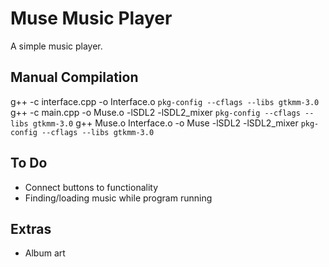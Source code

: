 # Muse Music Player

A simple music player.

## Manual Compilation

g++ -c interface.cpp -o Interface.o `pkg-config --cflags --libs gtkmm-3.0`
g++ -c main.cpp -o Muse.o -lSDL2 -lSDL2_mixer `pkg-config --cflags --libs gtkmm-3.0`
g++ Muse.o Interface.o -o Muse -lSDL2 -lSDL2_mixer `pkg-config --cflags --libs gtkmm-3.0`

## To Do

- Connect buttons to functionality
- Finding/loading music while program running


## Extras
- Album art
